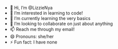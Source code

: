 - 👋 Hi, I’m @LizzieNya
- 👀 I’m interested in learning to code!
- 🌱 I’m currently learning the very basics
- 💞️ I’m looking to collaborate on just about anything
- 📫 Reach me through my email!
- 😄 Pronouns: she/her 
- ⚡ Fun fact: I have none

<!---
so "LizzieNya is now a repo and only the above will be readable by the end-user?
How would this comment be hidden? Could that be achieved like html? Total noob here.
--->
